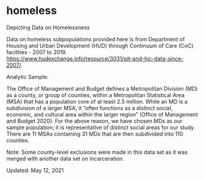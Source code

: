 # homeless
Depicting Data on Homelessness

Data on homeless subpopulations provided here is from Department of Housing and Urban Development (HUD) through Continuum of Care (CoC) facilities - 2007 to 2019.  
https://www.hudexchange.info/resource/3031/pit-and-hic-data-since-2007/

Analytic Sample:

The Office of Management and Budget defines a Metropolitan Division (MD) as a county, or group of counties, within a Metropolitan Statistical Area (MSA) that has a population core of at least 2.5 million. While an MD is a subdivision of a larger MSA, it “often functions as a distinct social, economic, and cultural area within the larger region” (Office of Management and Budget 2020). For the above reason, we have chosen MDs as our sample population; it is representative of distinct social areas for our study. There are 11 MSAs containing 31 MDs that are then subdivided into 110 counties.

Note: Some county-level exclusions were made in this data set as it was merged with another data set on incarceration. 

Updated: May 12, 2021
